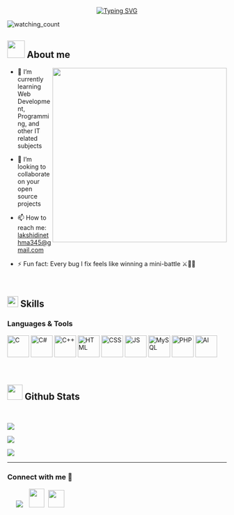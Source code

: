 ﻿<p align="center">
<a href="https://git.io/typing-svg"><img src="https://readme-typing-svg.demolab.com?font=Georgia&weight=800&pause=1000&size=33&color=FFFFFF&width=370&height=100&lines=Hi+%2C+I'm+Lakshi+Dinethma+%F0%9F%91%8B" alt="Typing SVG" /></a>
</p>
<p align="left"> 
<img src="https://komarev.com/ghpvc/?username=Mahdiiye&color=brightgreen" alt="watching_count" />
 </p>
 
## <picture><img src = "https://user-images.githubusercontent.com/64439609/213525571-a0b12213-7e89-48df-a45f-153c78f3cf5e.png" width =40px></picture> **About me**

<picture> <img align="right" src="https://mir-s3-cdn-cf.behance.net/project_modules/disp/601014116770475.6068beff4640a.gif" width = 400px></picture>
 <p align="left">
 
</p>


- 🌱 I’m currently learning Web Development, Programming, and other IT related subjects
  
- 👯 I’m looking to collaborate on your open source projects
  
- 📫 How to reach me: lakshidinethma345@gmail.com
  

- ⚡ Fun fact: Every bug I fix feels like winning a mini-battle ⚔️👨‍💻

<br>


## <img src="https://media2.giphy.com/media/QssGEmpkyEOhBCb7e1/giphy.gif?cid=ecf05e47a0n3gi1bfqntqmob8g9aid1oyj2wr3ds3mg700bl&rid=giphy.gif" width ="25"><b> Skills</b>

<p align="left">
 <h3 align="left" >Languages & Tools</h3>

<p align="left">
    <img src="https://img.icons8.com/color/48/000000/c-programming.png" alt="C" width="50" height="50"/>
    <img src="https://img.icons8.com/color/48/000000/c-sharp-logo.png" alt="C#" width="50" height="50"/>
    <img src="https://img.icons8.com/color/48/000000/c-plus-plus-logo.png" alt="C++" width="50" height="50"/>
    <img src="https://img.icons8.com/color/48/000000/html-5--v1.png" alt="HTML" width="50" height="50"/>
    <img src="https://img.icons8.com/color/48/000000/css3.png" alt="CSS" width="50" height="50"/>
    <img src="https://img.icons8.com/color/48/000000/javascript--v1.png" alt="JS" width="50" height="50"/>
    <img src="https://img.icons8.com/color/48/000000/mysql-logo.png" alt="MySQL" width="50" height="50"/>
    <img src="https://img.icons8.com/officel/40/php-logo.png" alt="PHP" width="50" height="50"/>
    <img src="https://img.icons8.com/color/48/000000/artificial-intelligence.png" alt="AI" width="50" height="50"/>
</p>


 

<br>
</p>


## <img src="https://media.giphy.com/media/iY8CRBdQXODJSCERIr/giphy.gif" width="35"><b> Github Stats </b>
<br>

<div align="left">

![](https://github-readme-stats.vercel.app/api?username=Lakshi345&theme=dracula&hide_border=false&include_all_commits=true&count_private=true)<br/>

![](https://github-readme-streak-stats.herokuapp.com/?user=Lakshi345&theme=dracula&hide_border=false)<br/>

![](https://github-readme-stats.vercel.app/api/top-langs/?username=Lakshi345&theme=dracula&hide_border=false&include_all_commits=true&count_private=true&layout=compact)
	
</a>
</div>



-----

<h3 align="left" >Connect with me 🤝 </h3>

<p align="left">

 <div align="left"  class="icons-social" style="margin-left: 10px;">
        <a   target="_blank" href="https://www.linkedin.com/in/lakshi-dinethma-809875378">
			<img src="https://img.icons8.com/doodle/40/000000/linkedin--v2.png" style="margin-left: 10px;" ></a>
		<a style="margin-left: 10px;" target="_blank" href="lakshidinethma345@gmail.com">
				<img src="https://img.icons8.com/doodle/2x/gmail-new.png" style=" width:35px; height:43px;"></a>
		<a style="margin-left: 5px;" target="_blank" href="https://t.me/lakshi0122">
					<img src="https://img.icons8.com/?size=100&id=MIMjVKoXINIT&format=png&color=000000" style=" width:37px; height:40px;"></a>
      </div>

</p>


	

</div>
